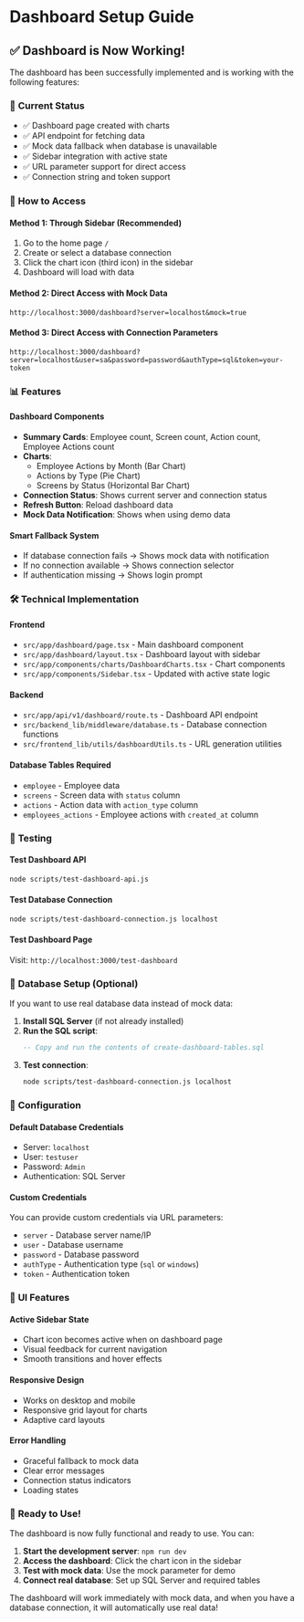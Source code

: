 # Dashboard Setup Guide

## ✅ Dashboard is Now Working!

The dashboard has been successfully implemented and is working with the following features:

### 🎯 **Current Status**
- ✅ Dashboard page created with charts
- ✅ API endpoint for fetching data
- ✅ Mock data fallback when database is unavailable
- ✅ Sidebar integration with active state
- ✅ URL parameter support for direct access
- ✅ Connection string and token support

### 🚀 **How to Access**

#### **Method 1: Through Sidebar (Recommended)**
1. Go to the home page `/`
2. Create or select a database connection
3. Click the chart icon (third icon) in the sidebar
4. Dashboard will load with data

#### **Method 2: Direct Access with Mock Data**
```
http://localhost:3000/dashboard?server=localhost&mock=true
```

#### **Method 3: Direct Access with Connection Parameters**
```
http://localhost:3000/dashboard?server=localhost&user=sa&password=password&authType=sql&token=your-token
```

### 📊 **Features**

#### **Dashboard Components**
- **Summary Cards**: Employee count, Screen count, Action count, Employee Actions count
- **Charts**: 
  - Employee Actions by Month (Bar Chart)
  - Actions by Type (Pie Chart)
  - Screens by Status (Horizontal Bar Chart)
- **Connection Status**: Shows current server and connection status
- **Refresh Button**: Reload dashboard data
- **Mock Data Notification**: Shows when using demo data

#### **Smart Fallback System**
- If database connection fails → Shows mock data with notification
- If no connection available → Shows connection selector
- If authentication missing → Shows login prompt

### 🛠 **Technical Implementation**

#### **Frontend**
- `src/app/dashboard/page.tsx` - Main dashboard component
- `src/app/dashboard/layout.tsx` - Dashboard layout with sidebar
- `src/app/components/charts/DashboardCharts.tsx` - Chart components
- `src/app/components/Sidebar.tsx` - Updated with active state logic

#### **Backend**
- `src/app/api/v1/dashboard/route.ts` - Dashboard API endpoint
- `src/backend_lib/middleware/database.ts` - Database connection functions
- `src/frontend_lib/utils/dashboardUtils.ts` - URL generation utilities

#### **Database Tables Required**
- `employee` - Employee data
- `screens` - Screen data with `status` column
- `actions` - Action data with `action_type` column
- `employees_actions` - Employee actions with `created_at` column

### 🧪 **Testing**

#### **Test Dashboard API**
```bash
node scripts/test-dashboard-api.js
```

#### **Test Database Connection**
```bash
node scripts/test-dashboard-connection.js localhost
```

#### **Test Dashboard Page**
Visit: `http://localhost:3000/test-dashboard`

### 📝 **Database Setup (Optional)**

If you want to use real database data instead of mock data:

1. **Install SQL Server** (if not already installed)
2. **Run the SQL script**:
   ```sql
   -- Copy and run the contents of create-dashboard-tables.sql
   ```
3. **Test connection**:
   ```bash
   node scripts/test-dashboard-connection.js localhost
   ```

### 🔧 **Configuration**

#### **Default Database Credentials**
- Server: `localhost`
- User: `testuser`
- Password: `Admin`
- Authentication: SQL Server

#### **Custom Credentials**
You can provide custom credentials via URL parameters:
- `server` - Database server name/IP
- `user` - Database username
- `password` - Database password
- `authType` - Authentication type (`sql` or `windows`)
- `token` - Authentication token

### 🎨 **UI Features**

#### **Active Sidebar State**
- Chart icon becomes active when on dashboard page
- Visual feedback for current navigation
- Smooth transitions and hover effects

#### **Responsive Design**
- Works on desktop and mobile
- Responsive grid layout for charts
- Adaptive card layouts

#### **Error Handling**
- Graceful fallback to mock data
- Clear error messages
- Connection status indicators
- Loading states

### 🚀 **Ready to Use!**

The dashboard is now fully functional and ready to use. You can:

1. **Start the development server**: `npm run dev`
2. **Access the dashboard**: Click the chart icon in the sidebar
3. **Test with mock data**: Use the mock parameter for demo
4. **Connect real database**: Set up SQL Server and required tables

The dashboard will work immediately with mock data, and when you have a database connection, it will automatically use real data!
